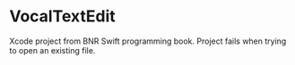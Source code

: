 # VocalTextEdit
Xcode project from BNR Swift programming book. Project fails when trying to open an existing file.
